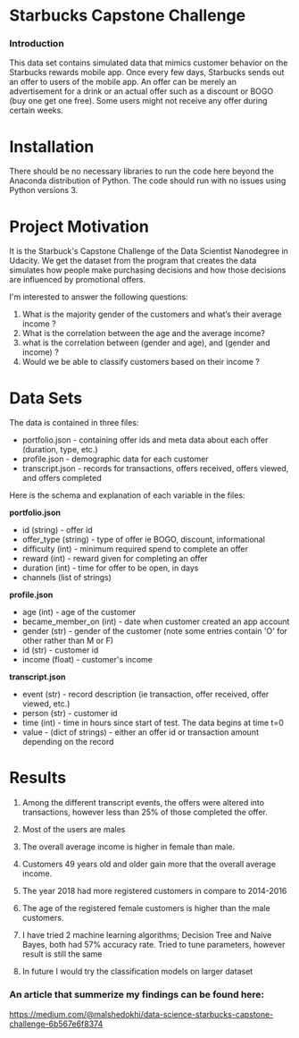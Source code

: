 # Starbucks Capstone Challenge

### Introduction

This data set contains simulated data that mimics customer behavior on the Starbucks rewards mobile app. Once every few days, Starbucks sends out an offer to users of the mobile app. An offer can be merely an advertisement for a drink or an actual offer such as a discount or BOGO (buy one get one free). Some users might not receive any offer during certain weeks. 

# Installation

There should be no necessary libraries to run the code here beyond the Anaconda distribution of Python. The code should run with no issues using Python versions 3.

# Project Motivation

It is the Starbuck's Capstone Challenge of the Data Scientist Nanodegree in Udacity. We get the dataset from the program that creates the data simulates how people make purchasing decisions and how those decisions are influenced by promotional offers. 

I'm interested to answer the following questions:

1. What is the majority gender of the customers and what’s their average income ?
2. What is the correlation between the age and the average income?
3. what is the correlation between (gender and age), and (gender and income) ?
4. Would we be able to classify customers based on their income ?


# Data Sets

The data is contained in three files:

* portfolio.json - containing offer ids and meta data about each offer (duration, type, etc.)
* profile.json - demographic data for each customer
* transcript.json - records for transactions, offers received, offers viewed, and offers completed

Here is the schema and explanation of each variable in the files:

**portfolio.json**
* id (string) - offer id
* offer_type (string) - type of offer ie BOGO, discount, informational
* difficulty (int) - minimum required spend to complete an offer
* reward (int) - reward given for completing an offer
* duration (int) - time for offer to be open, in days
* channels (list of strings)

**profile.json**
* age (int) - age of the customer 
* became_member_on (int) - date when customer created an app account
* gender (str) - gender of the customer (note some entries contain 'O' for other rather than M or F)
* id (str) - customer id
* income (float) - customer's income

**transcript.json**
* event (str) - record description (ie transaction, offer received, offer viewed, etc.)
* person (str) - customer id
* time (int) - time in hours since start of test. The data begins at time t=0
* value - (dict of strings) - either an offer id or transaction amount depending on the record


# Results
1. Among the different transcript events, the offers were altered into transactions, however less than 25% of those completed the offer.
 
2. Most of the users are males
 
3. The overall average income is higher in female than male.
 
4. Customers 49 years old and older gain more that the overall average income.
 
5. The year 2018 had more registered customers in compare to 2014-2016
 
6. The age of the registered female customers is higher than the male customers.
 
7.  I have tried 2 machine learning algorithms; Decision Tree and Naive Bayes, both had 57% accuracy rate. Tried to tune parameters, however result is still the same

8. In future I would try the classification models on larger dataset


### An article that summerize my findings can be found here:
https://medium.com/@malshedokhi/data-science-starbucks-capstone-challenge-6b567e6f8374
